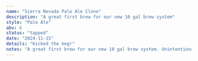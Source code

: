 ```yaml
---
name: "Sierra Nevada Pale Ale Clone"
description: "A great first brew for our new 10 gal brew system"
style: "Pale Ale"
abv: 6
status: "tapped"
date: "2024-11-15"
details: "Kicked the keg!"
notes: "A great first brew for our new 10 gal brew system. Unintentionally brewed on the anniversary of Sierra Nevada's establishment."
---
```

